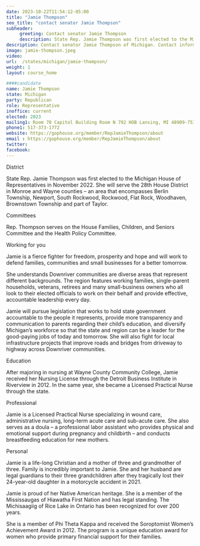 ```yaml
---
date: 2023-10-22T11:54:12-05:00
title: "Jamie Thompson"
seo_title: "contact senator Jamie Thompson"
subheader:
     greeting: Contact senator Jamie Thompson
     description: State Rep. Jamie Thompson was first elected to the Michigan House of Representatives in November 2022. She will serve the 28th House District in Monroe and Wayne counties. Rep. Thompson serves on the House Families, Children, and Seniors Committee and the Health Policy Committee.
description: Contact senator Jamie Thompson of Michigan. Contact information for Jamie Thompson includes email address, phone number, and mailing address.
image: jamie-thompson.jpeg
video:
url:  /states/michigan/jamie-thompson/
weight: 1
layout: course_home

####candidate
name: Jamie Thompson
state: Michigan
party: Republican
role: Representative
inoffice: current
elected: 2023
mailing1: Room 70 Capitol Building Room N 792 HOB Lansing, MI 48909-7514
phone1: 517-373-1772
website: https://gophouse.org/member/RepJamieThompson/about
email : https://gophouse.org/member/RepJamieThompson/about
twitter:
facebook:
---
```


District

State Rep. Jamie Thompson was first elected to the Michigan House of Representatives in November 2022. She will serve the 28th House District in Monroe and Wayne counties – an area that encompasses Berlin Township, Newport, South Rockwood, Rockwood, Flat Rock, Woodhaven, Brownstown Township and part of Taylor.

Committees

Rep. Thompson serves on the House Families, Children, and Seniors Committee and the Health Policy Committee.

Working for you

Jamie is a fierce fighter for freedom, prosperity and hope and will work to defend families, communities and small businesses for a better tomorrow.

She understands Downriver communities are diverse areas that represent different backgrounds. The region features working families, single-parent households, veterans, retirees and many small-business owners who all look to their elected officials to work on their behalf and provide effective, accountable leadership every day.

Jamie will pursue legislation that works to hold state government accountable to the people it represents, provide more transparency and communication to parents regarding their child’s education, and diversify Michigan’s workforce so that the state and region can be a leader for the good-paying jobs of today and tomorrow. She will also fight for local infrastructure projects that improve roads and bridges from driveway to highway across Downriver communities.

Education

After majoring in nursing at Wayne County Community College, Jamie received her Nursing License through the Detroit Business Institute in Riverview in 2012. In the same year, she became a Licensed Practical Nurse through the state.

Professional

Jamie is a Licensed Practical Nurse specializing in wound care, administrative nursing, long-term acute care and sub-acute care. She also serves as a doula – a professional labor assistant who provides physical and emotional support during pregnancy and childbirth – and conducts breastfeeding education for new mothers.

Personal

Jamie is a life-long Christian and a mother of three and grandmother of three. Family is incredibly important to Jamie. She and her husband are legal guardians to their three grandchildren after they tragically lost their 24-year-old daughter in a motorcycle accident in 2021.

Jamie is proud of her Native American heritage. She is a member of the Mississaugas of Hiawatha First Nation and has legal standing. The Michisaagiig of Rice Lake in Ontario has been recognized for over 200 years.

She is a member of Phi Theta Kappa and received the Soroptomist Women’s Achievement Award in 2012. The program is a unique education award for women who provide primary financial support for their families.
